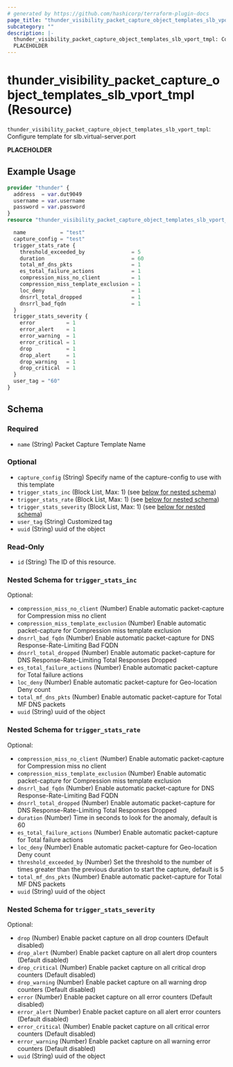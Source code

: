 ```yaml
---
# generated by https://github.com/hashicorp/terraform-plugin-docs
page_title: "thunder_visibility_packet_capture_object_templates_slb_vport_tmpl Resource - terraform-provider-thunder"
subcategory: ""
description: |-
  thunder_visibility_packet_capture_object_templates_slb_vport_tmpl: Configure template for slb.virtual-server.port
  PLACEHOLDER
---
```


# thunder_visibility_packet_capture_object_templates_slb_vport_tmpl (Resource)

`thunder_visibility_packet_capture_object_templates_slb_vport_tmpl`: Configure template for slb.virtual-server.port

__PLACEHOLDER__

## Example Usage

```terraform
provider "thunder" {
  address  = var.dut9049
  username = var.username
  password = var.password
}
resource "thunder_visibility_packet_capture_object_templates_slb_vport_tmpl" "thunder_visibility_packet_capture_object_templates_slb_vport_tmpl" {

  name           = "test"
  capture_config = "test"
  trigger_stats_rate {
    threshold_exceeded_by               = 5
    duration                            = 60
    total_mf_dns_pkts                   = 1
    es_total_failure_actions            = 1
    compression_miss_no_client          = 1
    compression_miss_template_exclusion = 1
    loc_deny                            = 1
    dnsrrl_total_dropped                = 1
    dnsrrl_bad_fqdn                     = 1
  }
  trigger_stats_severity {
    error          = 1
    error_alert    = 1
    error_warning  = 1
    error_critical = 1
    drop           = 1
    drop_alert     = 1
    drop_warning   = 1
    drop_critical  = 1
  }
  user_tag = "60"
}
```

<!-- schema generated by tfplugindocs -->
## Schema

### Required

- `name` (String) Packet Capture Template Name

### Optional

- `capture_config` (String) Specify name of the capture-config to use with this template
- `trigger_stats_inc` (Block List, Max: 1) (see [below for nested schema](#nestedblock--trigger_stats_inc))
- `trigger_stats_rate` (Block List, Max: 1) (see [below for nested schema](#nestedblock--trigger_stats_rate))
- `trigger_stats_severity` (Block List, Max: 1) (see [below for nested schema](#nestedblock--trigger_stats_severity))
- `user_tag` (String) Customized tag
- `uuid` (String) uuid of the object

### Read-Only

- `id` (String) The ID of this resource.

<a id="nestedblock--trigger_stats_inc"></a>
### Nested Schema for `trigger_stats_inc`

Optional:

- `compression_miss_no_client` (Number) Enable automatic packet-capture for Compression miss no client
- `compression_miss_template_exclusion` (Number) Enable automatic packet-capture for Compression miss template exclusion
- `dnsrrl_bad_fqdn` (Number) Enable automatic packet-capture for DNS Response-Rate-Limiting Bad FQDN
- `dnsrrl_total_dropped` (Number) Enable automatic packet-capture for DNS Response-Rate-Limiting Total Responses Dropped
- `es_total_failure_actions` (Number) Enable automatic packet-capture for Total failure actions
- `loc_deny` (Number) Enable automatic packet-capture for Geo-location Deny count
- `total_mf_dns_pkts` (Number) Enable automatic packet-capture for Total MF DNS packets
- `uuid` (String) uuid of the object


<a id="nestedblock--trigger_stats_rate"></a>
### Nested Schema for `trigger_stats_rate`

Optional:

- `compression_miss_no_client` (Number) Enable automatic packet-capture for Compression miss no client
- `compression_miss_template_exclusion` (Number) Enable automatic packet-capture for Compression miss template exclusion
- `dnsrrl_bad_fqdn` (Number) Enable automatic packet-capture for DNS Response-Rate-Limiting Bad FQDN
- `dnsrrl_total_dropped` (Number) Enable automatic packet-capture for DNS Response-Rate-Limiting Total Responses Dropped
- `duration` (Number) Time in seconds to look for the anomaly, default is 60
- `es_total_failure_actions` (Number) Enable automatic packet-capture for Total failure actions
- `loc_deny` (Number) Enable automatic packet-capture for Geo-location Deny count
- `threshold_exceeded_by` (Number) Set the threshold to the number of times greater than the previous duration to start the capture, default is 5
- `total_mf_dns_pkts` (Number) Enable automatic packet-capture for Total MF DNS packets
- `uuid` (String) uuid of the object


<a id="nestedblock--trigger_stats_severity"></a>
### Nested Schema for `trigger_stats_severity`

Optional:

- `drop` (Number) Enable packet capture on all drop counters (Default disabled)
- `drop_alert` (Number) Enable packet capture on all alert drop counters (Default disabled)
- `drop_critical` (Number) Enable packet capture on all critical drop counters (Default disabled)
- `drop_warning` (Number) Enable packet capture on all warning drop counters (Default disabled)
- `error` (Number) Enable packet capture on all error counters (Default disabled)
- `error_alert` (Number) Enable packet capture on all alert error counters (Default disabled)
- `error_critical` (Number) Enable packet capture on all critical error counters (Default disabled)
- `error_warning` (Number) Enable packet capture on all warning error counters (Default disabled)
- `uuid` (String) uuid of the object


